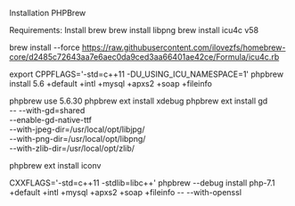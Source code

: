 Installation PHPBrew

Requirements:
Install brew
brew install libpng
brew install icu4c v58

brew install --force https://raw.githubusercontent.com/ilovezfs/homebrew-core/d2485c72643aa7e6aec0da9ced3aa66401ae42ce/Formula/icu4c.rb

export CPPFLAGS='-std=c++11 -DU_USING_ICU_NAMESPACE=1'
phpbrew install 5.6 +default +intl +mysql +apxs2 +soap +fileinfo

phpbrew use 5.6.30
phpbrew ext install xdebug
phpbrew ext install gd \
-- --with-gd=shared \
--enable-gd-native-ttf \
--with-jpeg-dir=/usr/local/opt/libjpg/ \
--with-png-dir=/usr/local/opt/libpng/ \
--with-zlib-dir=/usr/local/opt/zlib/

phpbrew ext install iconv

CXXFLAGS='-std=c++11 -stdlib=libc++' phpbrew --debug install php-7.1 +default +intl +mysql +apxs2 +soap +fileinfo -- --with-openssl

